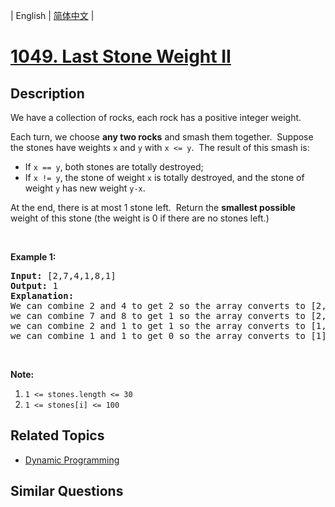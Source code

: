 
| English | [简体中文](README.md) |

# [1049. Last Stone Weight II](https://leetcode-cn.com/problems/last-stone-weight-ii/)

## Description

<p>We have a collection of rocks, each rock has a positive integer weight.</p>

<p>Each turn, we choose <strong>any two rocks</strong>&nbsp;and smash them together.&nbsp; Suppose the stones have weights <code>x</code> and <code>y</code> with <code>x &lt;= y</code>.&nbsp; The result of this smash is:</p>

<ul>
	<li>If <code>x == y</code>, both stones are totally destroyed;</li>
	<li>If <code>x != y</code>, the stone of weight <code>x</code> is totally destroyed, and the stone of weight <code>y</code> has new weight <code>y-x</code>.</li>
</ul>

<p>At the end, there is at most 1 stone left.&nbsp; Return the <strong>smallest possible</strong> weight of this stone (the weight is&nbsp;0 if there are no stones left.)</p>

<p>&nbsp;</p>

<p><strong>Example 1:</strong></p>

<pre>
<strong>Input: </strong>[2,7,4,1,8,1]
<strong>Output: </strong>1
<strong>Explanation: </strong>
We can combine 2 and 4 to get 2 so the array converts to [2,7,1,8,1] then,
we can combine 7 and 8 to get 1 so the array converts to [2,1,1,1] then,
we can combine 2 and 1 to get 1 so the array converts to [1,1,1] then,
we can combine 1 and 1 to get 0 so the array converts to [1] then that&#39;s the optimal value.
</pre>

<p>&nbsp;</p>

<p><strong>Note:</strong></p>

<ol>
	<li><code>1 &lt;= stones.length &lt;= 30</code></li>
	<li><code>1 &lt;= stones[i] &lt;= 100</code></li>
</ol>

## Related Topics

- [Dynamic Programming](https://leetcode-cn.com/tag/dynamic-programming)

## Similar Questions


